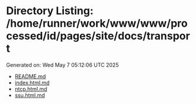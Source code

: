 # Directory Listing: /home/runner/work/www/www/processed/id/pages/site/docs/transport
Generated on: Wed May  7 05:12:06 UTC 2025

- [README.md](README.md)
- [index.html.md](index.html.md)
- [ntcp.html.md](ntcp.html.md)
- [ssu.html.md](ssu.html.md)
